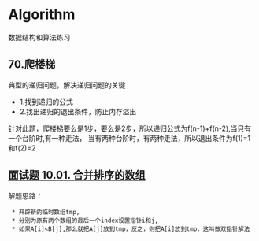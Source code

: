 # Algorithm
数据结构和算法练习

## 70.爬楼梯
典型的递归问题，解决递归问题的关键
* 1.找到递归的公式
* 2.找出递归的退出条件，防止内存溢出

针对此题，爬楼梯要么是1步，要么是2步，所以递归公式为f(n-1)+f(n-2),当只有一个台阶时,有一种走法，
当有两种台阶时，有两种走法，所以退出条件为f(1)=1和f(2)=2

## [面试题 10.01. 合并排序的数组](https://leetcode-cn.com/problems/sorted-merge-lcci/)
解题思路：

     * 开辟新的临时数组tmp,
     * 分别为原有两个数组的最后一个index设置指针i和j,
     * 如果A[i]<B[j],那么就把A[j]放到tmp，反之，则把A[i]放到tmp，这叫做双指针解法
